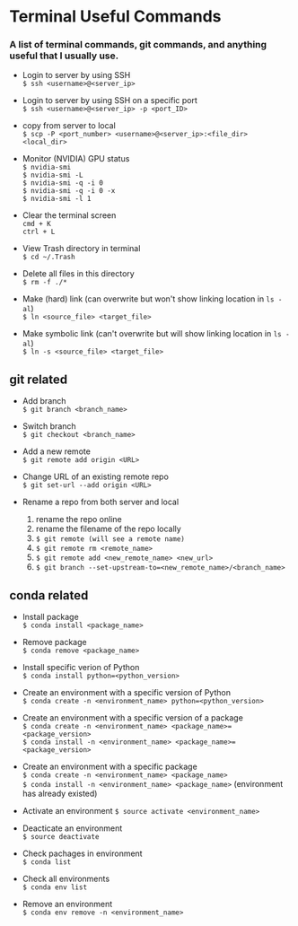 # Terminal Useful Commands #
### A list of terminal commands, git commands, and anything useful that I usually use. ###

- Login to server by using SSH  
  ```$ ssh <username>@<server_ip>```

- Login to server by using SSH on a specific port  
  ```$ ssh <username>@<server_ip> -p <port_ID>```

- copy from server to local  
  ```$ scp -P <port_number> <username>@<server_ip>:<file_dir> <local_dir>```

- Monitor (NVIDIA) GPU status  
  ```$ nvidia-smi```  
  ```$ nvidia-smi -L```  
  ```$ nvidia-smi -q -i 0```  
  ```$ nvidia-smi -q -i 0 -x```  
  ```$ nvidia-smi -l 1```

- Clear the terminal screen  
  ```cmd + K```  
  ```ctrl + L```  

- View Trash directory in terminal  
  ```$ cd ~/.Trash```

- Delete all files in this directory  
  ```$ rm -f ./*```

- Make (hard) link (can overwrite but won't show linking location in ```ls -al```)  
  ```$ ln <source_file> <target_file>```

- Make symbolic link (can't overwrite but will show linking location in ```ls -al```)  
  ```$ ln -s <source_file> <target_file>```

## git related ##

- Add branch  
  ```$ git branch <branch_name>```

- Switch branch  
  ```$ git checkout <branch_name>```

- Add a new remote  
  ```$ git remote add origin <URL>```

- Change URL of an existing remote repo  
  ```$ git set-url --add origin <URL>```

- Rename a repo from both server and local  
  1. rename the repo online  
  2. rename the filename of the repo locally  
  3. ```$ git remote (will see a remote name)```  
  4. ```$ git remote rm <remote_name>```  
  5. ```$ git remote add <new_remote_name> <new_url>```  
  6. ```$ git branch --set-upstream-to=<new_remote_name>/<branch_name>``` 

## conda related ##

- Install package  
  ```$ conda install <package_name>```

- Remove package  
  ```$ conda remove <package_name>```

- Install specific verion of Python  
  ```$ conda install python=<python_version>```

- Create an environment with a specific version of Python  
  ```$ conda create -n <environment_name> python=<python_version>```

- Create an environment with a specific version of a package  
  ```$ conda create -n <environment_name> <package_name>=<package_version>```  
  ```$ conda install -n <environment_name> <package_name>=<package_version>```
  
- Create an environment with a specific package  
  ```$ conda create -n <environment_name> <package_name>```  
  ```$ conda install -n <environment_name> <package_name>``` (environment has already existed)
  
- Activate an environment 
  ```$ source activate <environment_name>```

- Deacticate an environment  
  ```$ source deactivate```

- Check pachages in environment  
  ```$ conda list```

- Check all environments  
  ```$ conda env list```

- Remove an environment  
  ```$ conda env remove -n <environment_name>```
